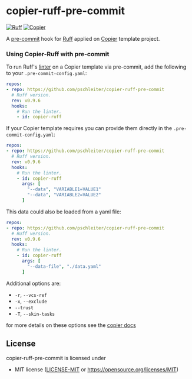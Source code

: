 # copier-ruff-pre-commit

[![Ruff](https://img.shields.io/endpoint?url=https://raw.githubusercontent.com/astral-sh/ruff/main/assets/badge/v2.json)](https://github.com/astral-sh/ruff)
[![Copier](https://img.shields.io/endpoint?url=https://raw.githubusercontent.com/copier-org/copier/master/img/badge/badge-grayscale-inverted-border.json)](https://github.com/copier-org/copier)

A [pre-commit](https://pre-commit.com/) hook for [Ruff](https://github.com/astral-sh/ruff) applied on [Copier](https://github.com/copier-org/copier) template project.

### Using Copier-Ruff with pre-commit

To run Ruff's [linter](https://docs.astral.sh/ruff/linter) on a Copier template via pre-commit, add the following to your `.pre-commit-config.yaml`:

```yaml
repos:
- repo: https://github.com/pschleiter/copier-ruff-pre-commit
  # Ruff version.
  rev: v0.9.6
  hooks:
    # Run the linter.
    - id: copier-ruff
```

If your Copier template requires you can provide them directly in the `.pre-commit-config.yaml`:

```yaml
repos:
- repo: https://github.com/pschleiter/copier-ruff-pre-commit
  # Ruff version.
  rev: v0.9.6
  hooks:
    # Run the linter.
    - id: copier-ruff
      args: [
        "--data", "VARIABLE1=VALUE1"
        "--data", "VARIABLE2=VALUE2"
      ]
```

This data could also be loaded from a yaml file:

```yaml
repos:
- repo: https://github.com/pschleiter/copier-ruff-pre-commit
  # Ruff version.
  rev: v0.9.6
  hooks:
    # Run the linter.
    - id: copier-ruff
      args: [
        "--data-file", "./data.yaml"
      ]
```

Additional options are:

 * `-r`, `--vcs-ref`
 * `-x`, `--exclude`
 * `--trust`
 * `-T`, `--skin-tasks`

for more details on these options see the [copier docs](https://copier.readthedocs.io/en/stable/reference/cli/)

## License

copier-ruff-pre-commit is licensed under

- MIT license ([LICENSE-MIT](LICENSE-MIT) or <https://opensource.org/licenses/MIT>)
